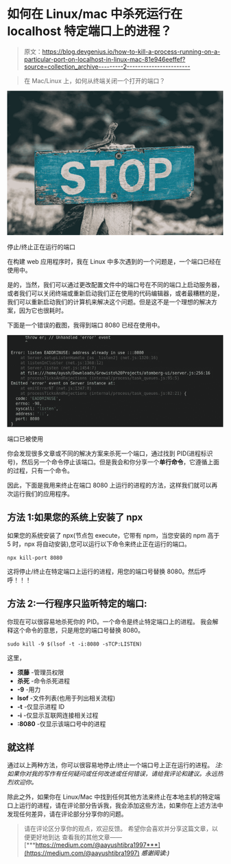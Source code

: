 # 如何在 Linux/mac 中杀死运行在 localhost 特定端口上的进程？

> 原文：<https://blog.devgenius.io/how-to-kill-a-process-running-on-a-particular-port-on-localhost-in-linux-mac-81e946eeffef?source=collection_archive---------2----------------------->

> 在 Mac/Linux 上，如何从终端关闭一个打开的端口？

![](img/cabe0cb3d4c8921fe5fc08b04983b029.png)

停止/终止正在运行的端口

在构建 web 应用程序时，我在 Linux 中多次遇到的一个问题是，一个端口已经在使用中。

是的，当然，我们可以通过更改配置文件中的端口号在不同的端口上启动服务器，或者我们可以关闭终端或重新启动我们正在使用的代码编辑器，或者最糟糕的是，我们可以重新启动我们的计算机来解决这个问题。但是这不是一个理想的解决方案，因为它也很耗时。

下面是一个错误的截图，我得到端口 8080 已经在使用中。

![](img/d1d531808dce1d5b4b48cd03ac967c54.png)

端口已被使用

你会发现很多文章或不同的解决方案来杀死一个端口，通过找到 PID(进程标识号)，然后另一个命令停止该端口。但是我会和你分享一个**单行命令**，它遵循上面的过程，只有一个命令。

因此，下面是我用来终止在端口 8080 上运行的进程的方法，这样我们就可以再次运行我们的应用程序。

## 方法 1:如果您的系统上安装了 npx

如果您的系统安装了 npx(节点包 execute，它带有 npm，当您安装的 npm 高于 5 时，npx 将自动安装),您可以运行以下命令来终止正在运行的端口。

```
npx kill-port 8080
```

这将停止/终止在特定端口上运行的进程，用您的端口号替换 8080。然后呼呼！！！

## 方法 2:一行程序只监听特定的端口:

你现在可以很容易地杀死你的 PID。一个命令是终止特定端口上的进程。
我会解释这个命令的意思，只是用您的端口号替换 8080。

```
sudo kill -9 $(lsof -t -i:8080 -sTCP:LISTEN)
```

这里，

*   **须藤** -管理员权限
*   **杀死** -命令杀死进程
*   **-9** -用力
*   **lsof** -文件列表(也用于列出相关流程)
*   **-t** -仅显示进程 ID
*   **-i** -仅显示互联网连接相关过程
*   **:8080** -仅显示该端口号中的进程

## **就这样**

通过以上两种方法，你可以很容易地停止/终止一个端口号上正在运行的进程。
*注:如果你对我的写作有任何疑问或任何改进或任何错误，请给我评论和建议。永远热烈欢迎你。*

除此之外，如果你在 Linux/Mac 中找到任何其他方法来终止在本地主机的特定端口上运行的进程，请在评论部分告诉我，我会添加这些方法，如果你在上述方法中发现任何差异，请在评论部分分享你的问题。

> 请在评论区分享你的观点，欢迎反馈。
> 希望你会喜欢并分享这篇文章，以便更好地到达
> 查看我的其他文章——[***https://medium.com/@aayushtibra1997***](https://medium.com/@aayushtibra1997) ***感谢阅读:)***